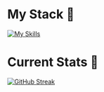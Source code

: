 # My Stack 💖
[![My Skills](https://skillicons.dev/icons?i=ts,py,aws,nextjs,react,tailwind,nodejs,docker,raspberrypi)](https://skillicons.dev)

# Current Stats 💖
[![GitHub Streak](https://streak-stats.demolab.com/?user=yasrig&theme=tokyonight-duo)](https://git.io/streak-stats)
